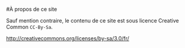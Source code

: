 #À propos de ce site

Sauf mention contraire, le contenu de ce site est sous licence Creative Common ```CC-By-Sa```.

http://creativecommons.org/licenses/by-sa/3.0/fr/
